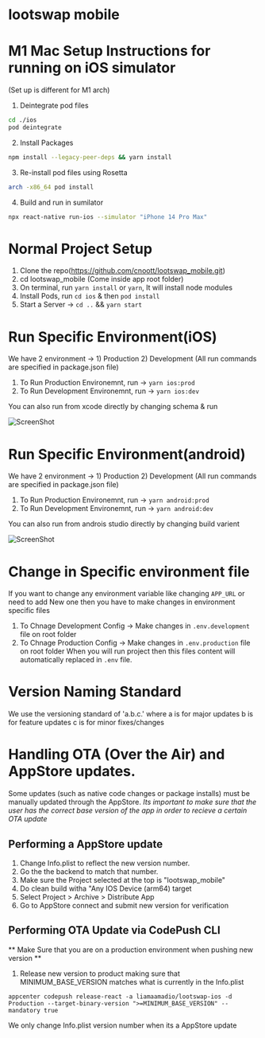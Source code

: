 # lootswap mobile

# M1 Mac Setup Instructions for running on iOS simulator
(Set up is different for M1 arch)

1. Deintegrate pod files
```bash
cd ./ios
pod deintegrate
```

2. Install Packages
```bash
npm install --legacy-peer-deps && yarn install
```

3. Re-install pod files using Rosetta
```bash
arch -x86_64 pod install
```

4. Build and run in sumilator
```bash
npx react-native run-ios --simulator "iPhone 14 Pro Max"
```

# Normal Project Setup
1. Clone the repo(https://github.com/cnoott/lootswap_mobile.git)
2. cd lootswap_mobile (Come inside app root folder)
3. On terminal, run `yarn install` or `yarn`, It will install node modules
4. Install Pods, run `cd ios` & then `pod install`
5. Start a Server -> `cd ..` && `yarn start`

# Run Specific Environment(iOS)
We have 2 environment -> 1) Production 2) Development
(All run commands are specified in package.json file)

1. To Run Production Environemnt, run -> `yarn ios:prod`
2. To Run Development Environemnt, run -> `yarn ios:dev`

You can also run from xcode directly by changing schema & run

![ScreenShot](https://i.postimg.cc/k43tjWpg/Screenshot-2023-02-21-at-2-59-18-PM.png)

# Run Specific Environment(android)
We have 2 environment -> 1) Production 2) Development
(All run commands are specified in package.json file)
1. To Run Production Environemnt, run -> `yarn android:prod`
2. To Run Development Environemnt, run -> `yarn android:dev`

You can also run from androis studio directly by changing build varient

![ScreenShot](https://i.postimg.cc/XvzXhd1C/Screenshot-2023-02-21-at-3-11-24-PM.png)

# Change in Specific environment file
If you want to change any environment variable like changing `APP_URL` or need to add New one then you have to make changes in environment specific files

1. To Chnage Development Config -> Make changes in `.env.development` file on root folder
2. To Chnage Production Config -> Make changes in `.env.production` file on root folder
When you will run project then this files content will automatically replaced in `.env` file.


# Version Naming Standard
We use the versioning standard of 'a.b.c.' where
a is for major updates
b is for feature updates
c is for minor fixes/changes

# Handling OTA (Over the Air) and AppStore updates.
Some updates (such as native code changes or package installs) must be manually updated through the AppStore.
*Its important to make sure that the user has the correct base version of the app in order to recieve a certain OTA update*

## Performing a AppStore update
1. Change Info.plist to reflect the new version number.
2. Go the the backend to match that number.
3. Make sure the Project selected at the top is "lootswap_mobile"
4. Do clean build witha "Any IOS Device (arm64) target
5. Select Project > Archive > Distribute App
6. Go to AppStore connect and submit new version for verification

## Performing OTA Update via CodePush CLI
** Make Sure that you are on a production environment when pushing new version **
1. Release new version to product making sure that MINIMUM_BASE_VERSION matches what is currently in the Info.plist

`appcenter codepush release-react -a liamaamadio/lootswap-ios -d Production --target-binary-version ">=MINIMUM_BASE_VERSION" --mandatory true`

We only change Info.plist version number when its a AppStore update
